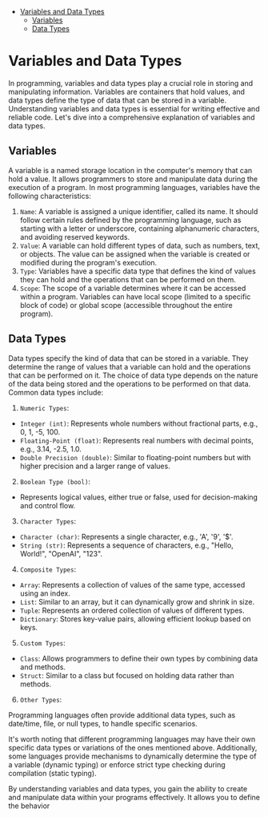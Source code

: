- [Variables and Data Types](#variables-and-data-types)
  - [Variables](#variables)
  - [Data Types](#data-types)

# Variables and Data Types

In programming, variables and data types play a crucial role in storing and manipulating information. Variables are containers that hold values, and data types define the type of data that can be stored in a variable. Understanding variables and data types is essential for writing effective and reliable code. Let's dive into a comprehensive explanation of variables and data types.

## Variables

A variable is a named storage location in the computer's memory that can hold a value. It allows programmers to store and manipulate data during the execution of a program. In most programming languages, variables have the following characteristics:

1. `Name`: A variable is assigned a unique identifier, called its name. It should follow certain rules defined by the programming language, such as starting with a letter or underscore, containing alphanumeric characters, and avoiding reserved keywords.
2. `Value`: A variable can hold different types of data, such as numbers, text, or objects. The value can be assigned when the variable is created or modified during the program's execution.
3. `Type`: Variables have a specific data type that defines the kind of values they can hold and the operations that can be performed on them.
4. `Scope`: The scope of a variable determines where it can be accessed within a program. Variables can have local scope (limited to a specific block of code) or global scope (accessible throughout the entire program).

## Data Types

Data types specify the kind of data that can be stored in a variable. They determine the range of values that a variable can hold and the operations that can be performed on it. The choice of data type depends on the nature of the data being stored and the operations to be performed on that data. Common data types include:

1. `Numeric Types`:

- `Integer (int)`: Represents whole numbers without fractional parts, e.g., 0, 1, -5, 100.
- `Floating-Point (float)`: Represents real numbers with decimal points, e.g., 3.14, -2.5, 1.0.
- `Double Precision (double)`: Similar to floating-point numbers but with higher precision and a larger range of values.

2. `Boolean Type (bool)`:

- Represents logical values, either true or false, used for decision-making and control flow.

3. `Character Types`:

- `Character (char)`: Represents a single character, e.g., 'A', '9', '$'.
- `String (str)`: Represents a sequence of characters, e.g., "Hello, World!", "OpenAI", "123".

4. `Composite Types`:

- `Array`: Represents a collection of values of the same type, accessed using an index.
- `List`: Similar to an array, but it can dynamically grow and shrink in size.
- `Tuple`: Represents an ordered collection of values of different types.
- `Dictionary`: Stores key-value pairs, allowing efficient lookup based on keys.

5. `Custom Types`:

- `Class`: Allows programmers to define their own types by combining data and methods.
- `Struct`: Similar to a class but focused on holding data rather than methods.

6. `Other Types`:

Programming languages often provide additional data types, such as date/time, file, or null types, to handle specific scenarios.

It's worth noting that different programming languages may have their own specific data types or variations of the ones mentioned above. Additionally, some languages provide mechanisms to dynamically determine the type of a variable (dynamic typing) or enforce strict type checking during compilation (static typing).

By understanding variables and data types, you gain the ability to create and manipulate data within your programs effectively. It allows you to define the behavior
